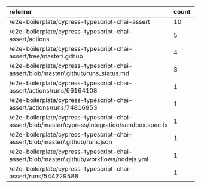 | referrer                                                                                        | count | uniques |
| :---------------------------------------------------------------------------------------------- | :---- | :------ |
| /e2e-boilerplate/cypress-typescript-chai-assert                                                 | 10    | 3       |
| /e2e-boilerplate/cypress-typescript-chai-assert/actions                                         | 5     | 2       |
| /e2e-boilerplate/cypress-typescript-chai-assert/tree/master/.github                             | 4     | 1       |
| /e2e-boilerplate/cypress-typescript-chai-assert/blob/master/.github/runs_status.md              | 3     | 1       |
| /e2e-boilerplate/cypress-typescript-chai-assert/actions/runs/66164108                           | 1     | 1       |
| /e2e-boilerplate/cypress-typescript-chai-assert/actions/runs/74816953                           | 1     | 1       |
| /e2e-boilerplate/cypress-typescript-chai-assert/blob/master/cypress/integration/sandbox.spec.ts | 1     | 1       |
| /e2e-boilerplate/cypress-typescript-chai-assert/blob/master/.github/runs.json                   | 1     | 1       |
| /e2e-boilerplate/cypress-typescript-chai-assert/blob/master/.github/workflows/nodejs.yml        | 1     | 1       |
| /e2e-boilerplate/cypress-typescript-chai-assert/runs/544229588                                  | 1     | 1       |
